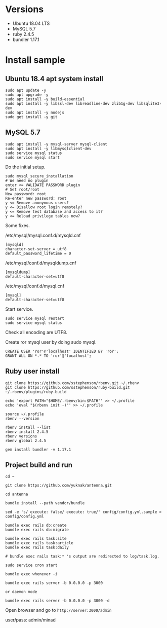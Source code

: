 # Versions

* Ubuntu 18.04 LTS
* MySQL 5.7
* ruby 2.4.5
* bundler 1.17.1

# Install sample

## Ubuntu 18.4 apt system install

```
sudo apt update -y
sudo apt upgrade -y
sudo apt install -y build-essential
sudo apt install -y libssl-dev libreadline-dev zlib1g-dev libsqlite3-dev
sudo apt install -y nodejs
sudo get install -y git
```

## MySQL 5.7

```
sudo apt install -y mysql-server mysql-client
sudo apt install -y libmysqlclient-dev
sudo service mysql status
sudo service mysql start
```
Do the initial setup.
```
sudo mysql_secure_installation
# We need no plugin
enter <= VALIDATE PASSWORD plugin
# Set root/root
New password: root
Re-enter new password: root
y <= Remove anonymous users?
y <= Disallow root login remotely?
y <= Remove test database and access to it?
y <= Reload privilege tables now?
```
Some fixes.

/etc/mysql/mysql.conf.d/mysqld.cnf
```
[mysqld]
character-set-server = utf8
default_password_lifetime = 0
```
/etc/mysql/conf.d/mysqldump.cnf
```
[mysqldump]
default-character-set=utf8
```
/etc/mysql/conf.d/mysql.cnf
```
[mysql]
default-character-set=utf8
```
Start service.
```
sudo service mysql restart
sudo service mysql status
```
Check all encoding are UTF8.

Create ror mysql user by doing sudo mysql.
```
CREATE USER 'ror'@'localhost' IDENTIFIED BY 'ror';
GRANT ALL ON *.* TO 'ror'@'localhost';
```

## Ruby user install

```
git clone https://github.com/sstephenson/rbenv.git ~/.rbenv
git clone https://github.com/sstephenson/ruby-build.git ~/.rbenv/plugins/ruby-build

echo 'export PATH="$HOME/.rbenv/bin:$PATH"' >> ~/.profile
echo 'eval "$(rbenv init -)"' >> ~/.profile

source ~/.profile
rbenv --version

rbenv install --list
rbenv install 2.4.5
rbenv versions
rbenv global 2.4.5

gem install bundler -v 1.17.1
```

## Project build and run

```
cd ~

git clone https://github.com/yuknak/antenna.git

cd antenna

bundle install --path vendor/bundle

sed -e 's/ execute: false/ execute: true/' config/config.yml.sample > config/config.yml

bundle exec rails db:create
bundle exec rails db:migrate

bundle exec rails task:site
bundle exec rails task:article
bundle exec rails task:daily

# bundle exec rails task:* 's output are redirected to log/task.log.

sudo service cron start

bundle exec whenever -i

bundle exec rails server -b 0.0.0.0 -p 3000

or daemon mode

bundle exec rails server -b 0.0.0.0 -p 3000 -d

```

Open browser and go to `http://server:3000/admin`

user/pass: admin/minad
